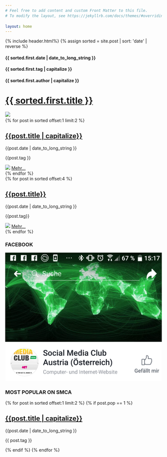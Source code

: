 ```yaml
---
# Feel free to add content and custom Front Matter to this file.
# To modify the layout, see https://jekyllrb.com/docs/themes/#overriding-theme-defaults

layout: home
---
```

{% include header.html%}
{% assign sorted = site.post | sort: 'date' | reverse %}
<div id="new-post">
    <div class="top-header">
        <h4>{{ sorted.first.date | date_to_long_string }}</h4>
        <h4>{{ sorted.first.tag | capitalize }}</h4>
        <h4>{{ sorted.first.author | capitalize }}</h4>
    </div>
    <a href="{{sorted.first.url}}"><h1>{{ sorted.first.title }}</h1></a>
    <a href="{{sorted.first.url}}"><img class="top-img" src="{{ sorted.first.img }}"></a>
</div>
<div class="tp-border"></div>
<div class="pop-posts">
    {% for post in sorted offset:1 limit:2 %}
    <div class="pop-post">
        <a href="{{post.url}}"><h2>{{post.title | capitalize}}</h2></a>
        <div class="pop-header">
            <p>{{post.date | date_to_long_string }}</p>
            <p>{{post.tag }}</p>
        </div>
        <a href="{{post.url}}"><img class="pop-img" src="{{post.img}}"></a>
        <a href="{{post.url}}">Mehr...</a>
    </div>
    {% endfor %}
</div>
<div class="tp-border"></div>
<div class="bottom-content">
    <div class="bottom-posts">
        {% for post in sorted offset:4 %}
        <div class="post">
            <a href="{{post.url}}"><h2>{{post.title}}</h2></a>
            <div class="bottom-header">
                <p>{{post.date | date_to_long_string }}</p>
                <p>{{post.tag}}</p>
            </div>
            <a href="{{post.url}}"><img src="{{post.img}}"></a>
            <a href="{{post.url}}">Mehr...</a>
        </div>
        {% endfor %}
    </div>
    <div class="side-bar">
        <div class="fb-cont">
            <h3>FACEBOOK</h3>
            <a href="https://www.facebook.com/smClubAustria/"><img src="/img/fb.png"></a>
        </div>
        <div class="side-posts">
            <h3>MOST POPULAR ON SMCA</h3>
            {% for post in sorted offset:1 limit:2 %}
            {% if post.pop == 1 %}
            <div class="side-post">
                <a href="{{post.url}}"><div class="side-img" style="background-image:url('{{post.img}}')"></div></a>
                <a href="{{post.url}}"><h2>{{post.title | capitalize}}</h2></a>
                <div class="side-header">
                    <p>{{post.date | date_to_long_string }}</p>
                    <p>{{ post.tag }}</p>
                </div>
            </div>
            {% endif %}
            {% endfor %}
        </div>
    </div>
</div>